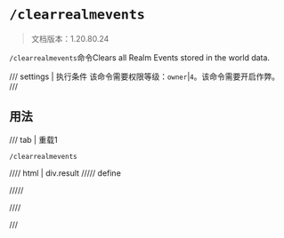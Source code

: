 # `/clearrealmevents`

> 文档版本：1.20.80.24

`/clearrealmevents`命令Clears all Realm Events stored in the world data.

/// settings | 执行条件
该命令需要权限等级：`owner`|`4`。该命令需要开启作弊。
///

## 用法

/// tab | 重载1
```mcfunction
/clearrealmevents
```

//// html | div.result
///// define

/////

////

///
